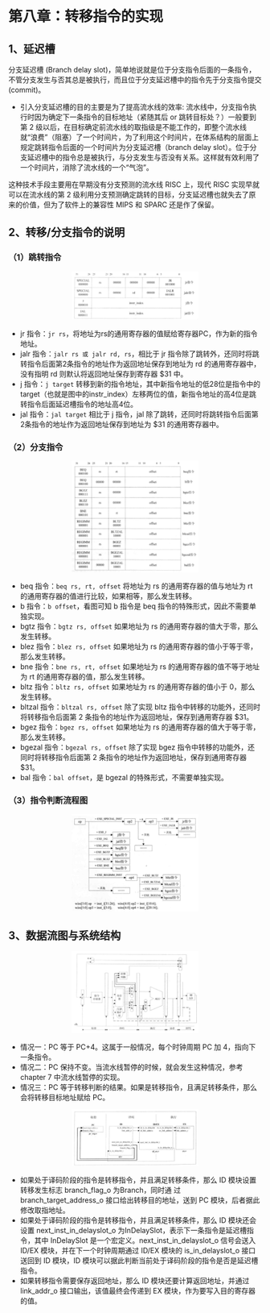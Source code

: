 # 第八章：转移指令的实现
## 1、延迟槽
分支延迟槽 (Branch delay slot)，简单地说就是位于分支指令后面的一条指令，不管分支发生与否其总是被执行，而且位于分支延迟槽中的指令先于分支指令提交 (commit)。
* 引入分支延迟槽的目的主要是为了提高流水线的效率: 流水线中，分支指令执行时因为确定下一条指令的目标地址（紧随其后 or 跳转目标处？）一般要到第 2 级以后，在目标确定前流水线的取指级是不能工作的，即整个流水线就“浪费”（阻塞）了一个时间片，为了利用这个时间片，在体系结构的层面上规定跳转指令后面的一个时间片为分支延迟槽（branch delay slot）。位于分支延迟槽中的指令总是被执行，与分支发生与否没有关系。这样就有效利用了一个时间片，消除了流水线的一个“气泡”。

这种技术手段主要用在早期没有分支预测的流水线 RISC 上，现代 RISC 实现早就可以在流水线的第 2 级利用分支预测确定跳转的目标，分支延迟槽也就失去了原来的价值，但为了软件上的兼容性 MIPS 和 SPARC 还是作了保留。

## 2、转移/分支指令的说明
### （1）跳转指令
<div align=center><img src=./Picture/1.png width = 50% ></div>

* jr 指令：`jr rs`，将地址为rs的通用寄存器的值赋给寄存器PC，作为新的指令地址。
* jalr 指令：`jalr rs 或 jalr rd, rs`，相比于 jr 指令除了跳转外，还同时将跳转指令后面第2条指令的地址作为返回地址保存到地址为 rd 的通用寄存器中，没有指明 rd 则默认将返回地址保存到寄存器 $31 中。
* j 指令：`j target` 转移到新的指令地址，其中新指令地址的低28位是指令中的target（也就是图中的instr_index）左移两位的值，新指令地址的高4位是跳转指令后面延迟槽指令的地址高4位。
* jal 指令：`jal target` 相比于 j 指令，jal 除了跳转，还同时将跳转指令后面第2条指令的地址作为返回地址保存到地址为 $31 的通用寄存器中。

### （2）分支指令
<div align=center><img src=./Picture/2.png width = 50% ></div>

* beq 指令：`beq rs, rt, offset` 将地址为 rs 的通用寄存器的值与地址为 rt 的通用寄存器的值进行比较，如果相等，那么发生转移。
* b 指令：`b offset`，看图可知 b 指令是 beq 指令的特殊形式，因此不需要单独实现。
* bgtz 指令：`bgtz rs, offset` 如果地址为 rs 的通用寄存器的值大于零，那么发生转移。
* blez 指令：`blez rs, offset` 如果地址为 rs 的通用寄存器的值小于等于零，那么发生转移。
* bne 指令：`bne rs, rt, offset` 如果地址为 rs 的通用寄存器的值不等于地址为 rt 的通用寄存器的值，那么发生转移。
* bltz 指令：`bltz rs, offset` 如果地址为 rs 的通用寄存器的值小于 0，那么发生转移。
* bltzal 指令：`bltzal rs, offset` 除了实现 bltz 指令中转移的功能外，还同时将转移指令后面第 2 条指令的地址作为返回地址，保存到通用寄存器 $31。
* bgez 指令：`bgez rs, offset` 如果地址为 rs 的通用寄存器的值大于等于零，那么发生转移。
* bgezal 指令：`bgezal rs, offset` 除了实现 bgez 指令中转移的功能外，还同时将转移指令后面第 2 条指令的地址作为返回地址，保存到通用寄存器 $31。
* bal 指令：`bal offset`，是 bgezal 的特殊形式，不需要单独实现。

### （3）指令判断流程图
<div align=center><img src=./Picture/3.png width = 50% ></div>


## 3、数据流图与系统结构
<div align=center><img src=./Picture/4.png width = 50% ></div>

* 情况一：PC 等于 PC+4。这属于一般情况，每个时钟周期 PC 加 4，指向下一条指令。
* 情况二：PC 保持不变。当流水线暂停的时候，就会发生这种情况，参考 chapter 7 中流水线暂停的实现。
* 情况三：PC 等于转移判断的结果。如果是转移指令，且满足转移条件，那么会将转移目标地址赋给 PC。

<div align=center><img src=./Picture/5.png width = 50% ></div>

* 如果处于译码阶段的指令是转移指令，并且满足转移条件，那么 ID 模块设置转移发生标志 branch_flag_o 为Branch，同时通 过branch_target_address_o 接口给出转移目的地址，送到 PC 模块，后者据此修改取指地址。
* 如果处于译码阶段的指令是转移指令，并且满足转移条件，那么 ID 模块还会设置 next_inst_in_delayslot_o 为InDelaySlot，表示下一条指令是延迟槽指令，其中 InDelaySlot 是一个宏定义。next_inst_in_delayslot_o 信号会送入 ID/EX 模块，并在下一个时钟周期通过 ID/EX 模块的 is_in_delayslot_o 接口送回到 ID 模块，ID 模块可以据此判断当前处于译码阶段的指令是否是延迟槽指令。
* 如果转移指令需要保存返回地址，那么 ID 模块还要计算返回地址，并通过 link_addr_o 接口输出，该值最终会传递到 EX 模块，作为要写入目的寄存器的值。



